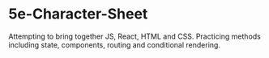 # 5e-Character-Sheet
Attempting to bring together JS, React, HTML and CSS. Practicing methods including state, components, routing and conditional rendering.
